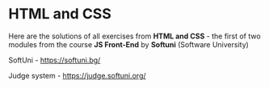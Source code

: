 # HTML and CSS

Here are the solutions of all exercises from **HTML and CSS** - the first of two modules from the course **JS Front-End** by **Softuni** (Software University)

SoftUni - https://softuni.bg/

Judge system - https://judge.softuni.org/
